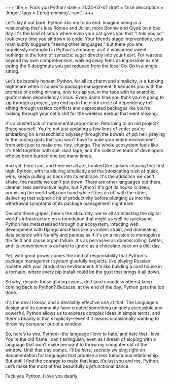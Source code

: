 +++
title = 'Fuck you Python'
date = 2024-02-07
draft = false
description = 'Anger.'
tags = ['programming', 'rant']
+++

Let's lay it out bare: Python irks me to no end. Imagine being in a relationship that's less Romeo and Juliet, more Bonnie and Clyde on a bad day. It's the kind of setup where even your cat gives you that "I told you so" look every time you sit down to code. Your friends stage interventions, your mam subtly suggests "seeing other languages," but there you are, hopelessly entangled in Python's embrace, as if it whispered sweet nothings in the form of syntactic sugar directly into your heart. For reasons beyond my own comprehension, walking away feels as impossible as not eating the 6 doughnuts you got reduced from the local Co-Op in a single sitting.

Let's be brutally honest: Python, for all its charm and simplicity, is a fucking nightmare when it comes to package management. It seduces you with the promise of coding nirvana, only to slap you in the face with its anarchic, godforsaken dependency circus. Every damn time you think you're going to zip through a project, you end up in the ninth circle of dependency hell, sifting through version conflicts and deprecated packages like you're looking through your cat's shit for the wireless earbud that went missing.

It's a clusterfuck of monumental proportions. Returning to an old project? Brace yourself. You're not just updating a few lines of code; you're embarking on a masochistic odyssey through the bowels of pip hell, praying to the coding gods that you won't have to nuke your entire environment from orbit just to make one. tiny. change. The whole ecosystem feels like it's held together with spit, duct tape, and the collective tears of developers who've been burned one too many times.

And yet, here I am, and here we all are, hooked like junkies chasing that first high. Python, with its alluring simplicity and the intoxicating rush of quick wins, keeps pulling us back into its embrace. It's the addiction we can't shake, the needle we can't put down. There are other languages out there, cleaner, less destructive highs, but Python? It's got its hooks in deep, promising the world with one hand while it ties us off with the other, delivering that euphoric hit of productivity before plunging us into the withdrawal symptoms of its package management nightmare.

Despite these gripes, here's the absurdity: we're all architecting the digital world's infrastructure on a foundation that might as well be quicksand. Python has metastasised through our ecosystem, infecting web development with Django and Flask like a virulent strain, and dominating data science with NumPy and pandas as if it's on a mission to monopolise the field and cause organ failure. It's as pervasive as doomscrolling Twitter, and its convenience is as hard to ignore as a chocolate cake on a diet day.

Yet, with great power comes the kind of responsibility that Python's package management system gleefully neglects, like playing Russian roulette with your production environment. It's like building a card house in a tornado, where every pip install could be the gust that brings it all down.

So why, despite these glaring issues, do I (and countless others) keep coming back to Python? Because, at the end of the day, Python gets the job done.

It's the devil I know, and a devilishly effective one at that. The language's design and its community have created something uniquely accessible and powerful. Python allows us to express complex ideas in simple terms, and there's beauty in that simplicity—even if it means occasionally wanting to throw my computer out of a window.

So, here’s to you, Python—the language I love to hate, and hate that I love. You’re the old flame I can’t extinguish, even as I dream of eloping with a language that won’t make me want to throw my computer out of the window. Until that day comes, I’ll be here, secretly swiping right on documentation for languages that promise a less tumultuous relationship. But until I find the courage to make that leap, it’s just you and me, Python. Let’s make the most of this beautifully dysfunctional dance.

Fuck you Python, I love you dearly.
